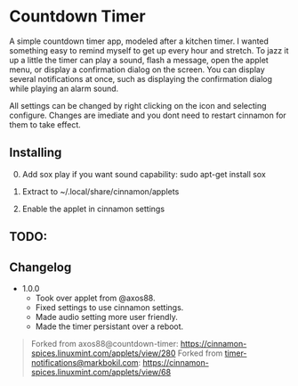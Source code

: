 # Countdown Timer

A simple countdown timer app, modeled after a kitchen timer. I wanted something easy to remind myself to get up every hour and stretch. To jazz it up a little the timer can play a sound, flash a message, open the applet menu, or display a confirmation dialog on the screen. You can display several notifications at once, such as displaying the confirmation dialog while playing an alarm sound. 

All settings can be changed by right clicking on the icon and selecting configure. Changes are imediate and you dont need to restart cinnamon for them to take effect.

## Installing

0) Add sox play if you want sound capability: sudo apt-get install sox

1) Extract to ~/.local/share/cinnamon/applets

2) Enable the applet in cinnamon settings

## TODO:

## Changelog

* 1.0.0
  - Took over applet from @axos88.
  - Fixed settings to use cinnamon settings.
  - Made audio setting more user friendly. 
  - Made the timer persistant over a reboot.

> Forked from axos88@countdown-timer: https://cinnamon-spices.linuxmint.com/applets/view/280
> Forked from timer-notifications@markbokil.com: https://cinnamon-spices.linuxmint.com/applets/view/68
